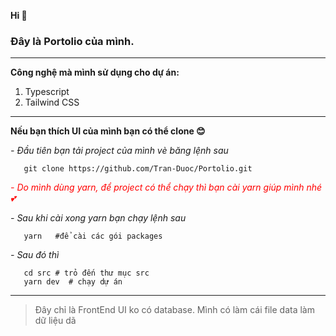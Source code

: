 **Hi 👋**

### Đây là Portolio của mình.

<hr>

**Công nghệ mà mình sử dụng cho dự án:**

1. Typescript
2. Tailwind CSS

<hr>

**Nếu bạn thích UI của mình bạn có thể clone 😊**

_- Đầu tiên bạn tải project của mình vè băng lệnh sau_

```shell
   git clone https://github.com/Tran-Duoc/Portolio.git
```

<i style="color:red"> - Do mình dùng yarn, để project có thể chạy thì bạn cài yarn giúp mình nhé 💕</i>

_- Sau khi cài xong yarn bạn chạy lệnh sau_

```shell
   yarn   #để cài các gói packages
```

_- Sau đó thì_

```shell
   cd src # trỏ đến thư mục src
   yarn dev  # chạy dự án
```

<hr>

> Đây chỉ là FrontEnd UI ko có database. Mình có làm cái file data làm dữ liệu dã

